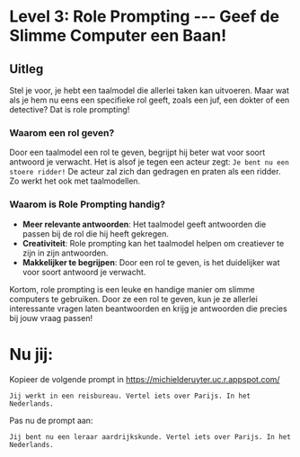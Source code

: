# Level 3: Role Prompting --- Geef de Slimme Computer een Baan!

## Uitleg
Stel je voor, je hebt een taalmodel die allerlei taken kan uitvoeren. Maar wat als je hem nu eens een specifieke rol geeft, zoals een juf, een dokter of een detective? Dat is role prompting!

### Waarom een rol geven?

Door een taalmodel een rol te geven, begrijpt hij beter wat voor soort antwoord je verwacht. Het is alsof je tegen een acteur zegt: `Je bent nu een stoere ridder!` De acteur zal zich dan gedragen en praten als een ridder. Zo werkt het ook met taalmodellen.

### Waarom is Role Prompting handig?

- **Meer relevante antwoorden**: Het taalmodel geeft antwoorden die passen bij de rol die hij heeft gekregen.
- **Creativiteit**: Role prompting kan het taalmodel helpen om creatiever te zijn in zijn antwoorden.
- **Makkelijker te begrijpen**: Door een rol te geven, is het duidelijker wat voor soort antwoord je verwacht.

Kortom, role prompting is een leuke en handige manier om slimme computers te gebruiken. Door ze een rol te geven, kun je ze allerlei interessante vragen laten beantwoorden en krijg je antwoorden die precies bij jouw vraag passen!

# Nu jij:
Kopieer de volgende prompt in https://michielderuyter.uc.r.appspot.com/

    Jij werkt in een reisbureau. Vertel iets over Parijs. In het Nederlands.

Pas nu de prompt aan:

    Jij bent nu een leraar aardrijkskunde. Vertel iets over Parijs. In het Nederlands.